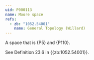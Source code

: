 ```yaml
---
uid: P000113
name: Moore space
refs:
  - zb: "1052.54001"
    name: General Topology (Willard)
---
```


A space that is {P5} and {P110}.

See Definition 23.6 in {{zb:1052.54001}}.

